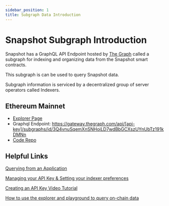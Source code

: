 ```yaml
---
sidebar_position: 1
title: Subgraph Data Introduction
---
```


# Snapshot Subgraph Introduction

Snapshot has a GraphQL API Endpoint hosted by [The Graph](https://thegraph.com/docs/about/introduction#what-the-graph-is) called a subgraph for indexing and organizing data from the Snapshot smart contracts.

This subgraph is can be used to query Snapshot data.

Subgraph information is serviced by a decentralized group of server operators called Indexers.

## Ethereum Mainnet

- [Explorer Page](https://thegraph.com/explorer/subgraph?id=FVmuv3TndQDNd2BWARV8Y27yuKKukryKXPzvAS5E7htC&view=Overview)
- Graphql Endpoint: https://gateway.thegraph.com/api/[api-key]/subgraphs/id/3Q4vnuSqemXnSNHoiLD7wdBbGCXszUYnUbTz191kDMNn
- [Code Repo](https://github.com/snapshot-labs/snapshot-subgraph)

## Helpful Links

[Querying from an Application](https://thegraph.com/docs/en/developer/querying-from-your-app/)

[Managing your API Key & Setting your indexer preferences](https://thegraph.com/docs/en/studio/managing-api-keys/)

[Creating an API Key Video Tutorial](https://www.youtube.com/watch?v=UrfIpm-Vlgs)

[How to use the explorer and playground to query on-chain data](https://medium.com/@chidubem_/how-to-query-on-chain-data-with-the-graph-f8507488215)

